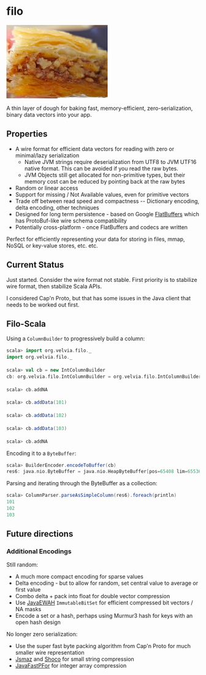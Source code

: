 # filo
![filo](Filo.jpg)

A thin layer of dough for baking fast, memory-efficient, zero-serialization, binary data vectors into your app.

## Properties

* A wire format for efficient data vectors for reading with zero or minimal/lazy serialization
    - Native JVM strings require deserialization from UTF8 to JVM UTF16 native format.  This can be avoided if you read the raw bytes.
    - JVM Objects still get allocated for non-primitive types, but their memory cost can be reduced by pointing back at the raw bytes
* Random or linear access
* Support for missing / Not Available values, even for primitive vectors
* Trade off between read speed and compactness -- Dictionary encoding, delta encoding, other techniques
* Designed for long term persistence - based on Google [FlatBuffers](https://github.com/google/flatbuffers) which has ProtoBuf-like wire schema compatibility
* Potentially cross-platform - once FlatBuffers and codecs are written

Perfect for efficiently representing your data for storing in files, mmap, NoSQL or key-value stores, etc. etc.

## Current Status

Just started.  Consider the wire format not stable.  First priority is to stabilize wire format, then stabilize Scala APIs.

I considered Cap'n Proto, but that has some issues in the Java client that needs to be worked out first.

## Filo-Scala

Using a `ColumnBuilder` to progressively build a column:

```scala
scala> import org.velvia.filo._
import org.velvia.filo._

scala> val cb = new IntColumnBuilder
cb: org.velvia.filo.IntColumnBuilder = org.velvia.filo.IntColumnBuilder@48cbb760

scala> cb.addNA

scala> cb.addData(101)

scala> cb.addData(102)

scala> cb.addData(103)

scala> cb.addNA
```

Encoding it to a `ByteBuffer`:

```scala
scala> BuilderEncoder.encodeToBuffer(cb)
res6: java.nio.ByteBuffer = java.nio.HeapByteBuffer[pos=65408 lim=65536 cap=65536]
```

Parsing and iterating through the ByteBuffer as a collection:

```scala
scala> ColumnParser.parseAsSimpleColumn(res6).foreach(println)
101
102
103
```

## Future directions

### Additional Encodings

Still random:
* A much more compact encoding for sparse values
* Delta encoding - but to allow for random, set central value to average or first value
* Combo delta + pack into float for double vector compression
* Use [JavaEWAH](https://github.com/lemire/javaewah) `ImmutableBitSet` for efficient compressed bit vectors / NA masks
* Encode a set or a hash, perhaps using Murmur3 hash for keys with an open hash design

No longer zero serialization:
* Use the super fast byte packing algorithm from Cap'n Proto for much smaller wire representation
* [Jsmaz](https://github.com/RyanAD/jsmaz) and [Shoco](http://ed-von-schleck.github.io/shoco/) for small string compression
* [JavaFastPFor](https://github.com/lemire/JavaFastPFOR) for integer array compression